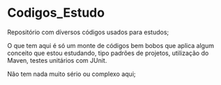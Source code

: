 # Codigos_Estudo
Repositório com díversos códigos usados para estudos;

O que tem aqui é só um monte de códigos bem bobos que aplica algum conceito que estou estudando, tipo padrões de projetos, utilização do Maven, testes unitários com JUnit.

Não tem nada muito sério ou complexo aqui;
